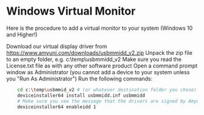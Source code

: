 # Windows Virtual Monitor

Here is the procedure to add a virtual monitor to your system (Windows 10 and Higher!)

Download our virtual display driver from <https://www.amyuni.com/downloads/usbmmidd_v2.zip>
Unpack the zip file to an empty folder, e.g. c:\temp\usbmmidd_v2
Make sure you read the License.txt file as with any other software product
Open a command prompt window as Administrator (you cannot add a device to your system unless you "Run As Administrator")
Run the following commands:

```bash
    cd c:\temp\usbmmid_v2 # (or whatever destination folder you chose)
    deviceinstaller64 install usbmmidd.inf usbmmidd
    # Make sure you see the message that the drivers are signed by Amyuni Technologies Inc. This is a confirmation that the drivers went through Microsoft driver signing procedure and are virus free
    deviceinstaller64 enableidd 1
```
